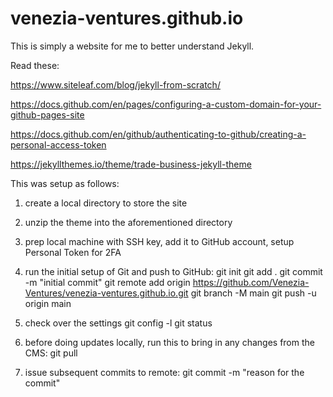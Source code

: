 # venezia-ventures.github.io

This is simply a website for me to better understand Jekyll.

Read these:

https://www.siteleaf.com/blog/jekyll-from-scratch/

https://docs.github.com/en/pages/configuring-a-custom-domain-for-your-github-pages-site

https://docs.github.com/en/github/authenticating-to-github/creating-a-personal-access-token

https://jekyllthemes.io/theme/trade-business-jekyll-theme


This was setup as follows:

1) create a local directory to store the site

2) unzip the theme into the aforementioned directory

3) prep local machine with SSH key, add it to GitHub account, setup Personal Token for 2FA

4) run the initial setup of Git and push to GitHub:
   git init
   git add .
   git commit -m "initial commit"
   git remote add origin https://github.com/Venezia-Ventures/venezia-ventures.github.io.git
   git branch -M main
   git push -u origin main

5) check over the settings
   git config -l
   git status
   
6) before doing updates locally, run this to bring in any changes from the CMS:
  git pull
  
7) issue subsequent commits to remote:
  git commit -m "reason for the commit"
 
